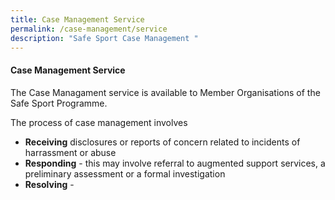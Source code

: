 ```yaml
---
title: Case Management Service
permalink: /case-management/service
description: "Safe Sport Case Management "
---
```

#### Case Management Service

The Case Managament service is available to Member Organisations of the Safe Sport Programme.

The process of case management involves
* **Receiving**  disclosures or reports of concern related to incidents of harrassment or abuse
* **Responding** - this may involve referral to augmented support services, a preliminary assessment or a formal investigation  
* **Resolving** - 